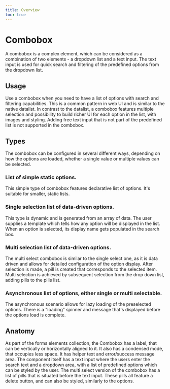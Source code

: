 ```yaml
---
title: Overview
toc: true
---
```


# Combobox

A combobox is a complex element, which can be considered as a combination of two elements - a dropdown list and a text input. The text input is used for quick search and filtering of the predefined options from the dropdown list.

## Usage

Use a combobox when you need to have a list of options with search and filtering capabilities. This is a common pattern in web UI and is similar to the native datalist. In contrast to the datalist, a combobox features multiple selection and possibility to build richer UI for each option in the list, with images and styling. Adding free text input that is not part of the predefined list is not supported in the combobox.

## Types

The combobox can be configured in several different ways, depending on how the options are loaded, whether a single value or multiple values can be selected.

### List of simple static options.

This simple type of combobox features declarative list of options. It's suitable for smaller, static lists.

### Single selection list of data-driven options.

This type is dynamic and is generated from an array of data. The user supplies a template which tells how any option will be displayed in the list. When an option is selected, its display name gets populated in the search box.

### Multi selection list of data-driven options.

The multi select combobox is similar to the single select one, as it is data driven and allows for detailed configuration of the option display. After selection is made, a pill is created that corresponds to the selected item. Multi selection is achieved by subsequent selection from the drop down list, adding pills to the pills list.

### Asynchronous list of options, either single or multi selectable.

The asynchronous scenario allows for lazy loading of the preselected options. There is a "loading" spinner and message that's displayed before the options load is complete.

## Anatomy

As part of the forms elements collection, the Combobox has a label, that can be vertically or horizontally aligned to it. It also has a condensed mode, that occupies less space.
It has helper text and error/success message area. The component itself has a text input where the users enter the search text and a dropdown area, with a list of predefined options which can be styled by the user. The multi select version of the combobox has a list of pills that is situated before the text input. These pills all feature a delete button, and can also be styled, similarly to the options.
